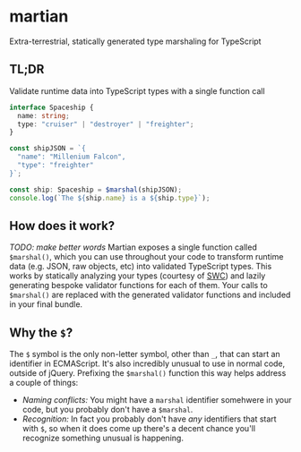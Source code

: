 # martian

Extra-terrestrial, statically generated type marshaling for TypeScript

## TL;DR

Validate runtime data into TypeScript types with a single function call

```typescript
interface Spaceship {
  name: string;
  type: "cruiser" | "destroyer" | "freighter";
}

const shipJSON = `{
  "name": "Millenium Falcon",
  "type": "freighter"
}`;

const ship: Spaceship = $marshal(shipJSON);
console.log(`The ${ship.name} is a ${ship.type}`);
```

## How does it work?

_TODO: make better words_
Martian exposes a single function called `$marshal()`, which you can use throughout your code to transform runtime data (e.g. JSON, raw objects, etc) into validated TypeScript types. This works by statically analyzing your types (courtesy of [SWC](https://swc.rs/)) and lazily generating bespoke validator functions for each of them. Your calls to `$marshal()` are replaced with the generated validator functions and included in your final bundle.

## Why the `$`?

The `$` symbol is the only non-letter symbol, other than `_`, that can start an identifier in ECMAScript. It's also incredibly unusual to use in normal code, outside of jQuery. Prefixing the `$marshal()` function this way helps address a couple of things:

- _Naming conflicts:_ You might have a `marshal` identifier somehwere in your code, but you probably don't have a `$marshal`.
- _Recognition:_ In fact you probably don't have _any_ identifiers that start with `$`, so when it does come up there's a decent chance you'll recognize something unusual is happening.
